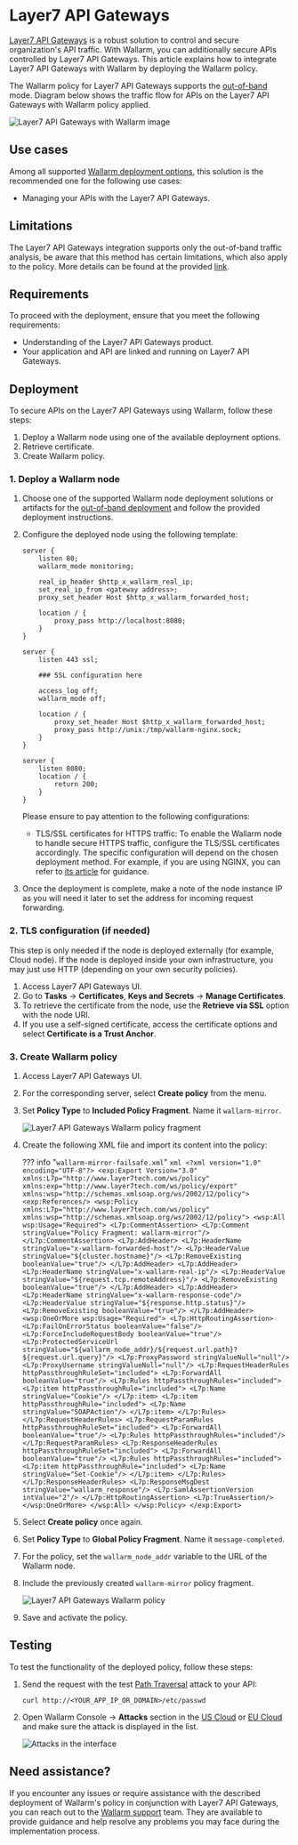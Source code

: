 [ptrav-attack-docs]:                ../../attacks-vulns-list.md#path-traversal
[attacks-in-ui-image]:              ../../images/admin-guides/test-attacks-quickstart-sqli-xss.png

# Layer7 API Gateways

[Layer7 API Gateways](https://www.broadcom.com/products/software/api-management/layer7-api-gateways) is a robust solution to control and secure organization's API traffic. With Wallarm, you can additionally secure APIs controlled by Layer7 API Gateways. This article explains how to integrate Layer7 API Gateways with Wallarm by deploying the Wallarm policy.

The Wallarm policy for Layer7 API Gateways supports the [out-of-band](../oob/overview.md) mode. Diagram below shows the traffic flow for APIs on the Layer7 API Gateways with Wallarm policy applied.

![Layer7 API Gateways with Wallarm image](../../images/waf-installation/gateways/layer7/traffic-flow-oob.png)

## Use cases

Among all supported [Wallarm deployment options](../supported-deployment-options.md), this solution is the recommended one for the following use cases:

* Managing your APIs with the Layer7 API Gateways.

## Limitations

The Layer7 API Gateways integration supports only the out-of-band traffic analysis, be aware that this method has certain limitations, which also apply to the policy. More details can be found at the provided [link](../oob/overview.md#advantages-and-limitations).

## Requirements

To proceed with the deployment, ensure that you meet the following requirements:

* Understanding of the Layer7 API Gateways product.
* Your application and API are linked and running on Layer7 API Gateways.

## Deployment

To secure APIs on the Layer7 API Gateways using Wallarm, follow these steps:

1. Deploy a Wallarm node using one of the available deployment options.
1. Retrieve certificate.
1. Create Wallarm policy.

### 1. Deploy a Wallarm node

1. Choose one of the supported Wallarm node deployment solutions or artifacts for the [out-of-band deployment](../supported-deployment-options.md#out-of-band) and follow the provided deployment instructions.
1. Configure the deployed node using the following template:

    ```
    server {
        listen 80;
        wallarm_mode monitoring;

        real_ip_header $http_x_wallarm_real_ip;
        set_real_ip_from <gateway address>;
        proxy_set_header Host $http_x_wallarm_forwarded_host;

        location / {
            proxy_pass http://localhost:8080;
        }
    }

    server {
        listen 443 ssl;

        ### SSL configuration here

        access_log off;
        wallarm_mode off;

        location / {
            proxy_set_header Host $http_x_wallarm_forwarded_host;
            proxy_pass http://unix:/tmp/wallarm-nginx.sock;
        }
    }

    server {
        listen 8080;
        location / {
            return 200;
        }
    }
    ```

    Please ensure to pay attention to the following configurations:

    * TLS/SSL certificates for HTTPS traffic: To enable the Wallarm node to handle secure HTTPS traffic, configure the TLS/SSL certificates accordingly. The specific configuration will depend on the chosen deployment method. For example, if you are using NGINX, you can refer to [its article](https://docs.nginx.com/nginx/admin-guide/security-controls/terminating-ssl-http/) for guidance.

1. Once the deployment is complete, make a note of the node instance IP as you will need it later to set the address for incoming request forwarding.

### 2. TLS configuration (if needed)

This step is only needed if the node is deployed externally (for example, Cloud node). If the node is deployed inside your own infrastructure, you may just use HTTP (depending on your own security policies).

1. Access Layer7 API Gateways UI.
1. Go to **Tasks** → **Certificates**, **Keys and Secrets** → **Manage Certificates**.
1. To retrieve the certificate from the node, use the **Retrieve via SSL** option with the node URI.
1. If you use a self-signed certificate, access the certificate options and select **Certificate is a Trust Anchor**.

### 3. Create Wallarm policy

1. Access Layer7 API Gateways UI.
1. For the corresponding server, select **Create policy** from the menu.
1. Set **Policy Type** to **Included Policy Fragment**. Name it `wallarm-mirror`.

    ![Layer7 API Gateways Wallarm policy fragment](../../images/waf-installation/gateways/layer7/layer7-policy-fragment.png)

1. Create the following XML file and import its content into the policy:

    ??? info "`wallarm-mirror-failsafe.xml`"
        ```xml
        <?xml version="1.0" encoding="UTF-8"?>
        <exp:Export Version="3.0"
            xmlns:L7p="http://www.layer7tech.com/ws/policy"
            xmlns:exp="http://www.layer7tech.com/ws/policy/export" xmlns:wsp="http://schemas.xmlsoap.org/ws/2002/12/policy">
            <exp:References/>
            <wsp:Policy xmlns:L7p="http://www.layer7tech.com/ws/policy" xmlns:wsp="http://schemas.xmlsoap.org/ws/2002/12/policy">
                <wsp:All wsp:Usage="Required">
                    <L7p:CommentAssertion>
                        <L7p:Comment stringValue="Policy Fragment: wallarm-mirror"/>
                    </L7p:CommentAssertion>
                    <L7p:AddHeader>
                        <L7p:HeaderName stringValue="x-wallarm-forwarded-host"/>
                        <L7p:HeaderValue stringValue="${cluster.hostname}"/>
                        <L7p:RemoveExisting booleanValue="true"/>
                    </L7p:AddHeader>
                    <L7p:AddHeader>
                        <L7p:HeaderName stringValue="x-wallarm-real-ip"/>
                        <L7p:HeaderValue stringValue="${request.tcp.remoteAddress}"/>
                        <L7p:RemoveExisting booleanValue="true"/>
                    </L7p:AddHeader>
                    <L7p:AddHeader>
                        <L7p:HeaderName stringValue="x-wallarm-response-code"/>
                        <L7p:HeaderValue stringValue="${response.http.status}"/>
                        <L7p:RemoveExisting booleanValue="true"/>
                    </L7p:AddHeader>
                    <wsp:OneOrMore wsp:Usage="Required">
                        <L7p:HttpRoutingAssertion>
                            <L7p:FailOnErrorStatus booleanValue="false"/>
                            <L7p:ForceIncludeRequestBody booleanValue="true"/>
                            <L7p:ProtectedServiceUrl stringValue="${wallarm_node_addr}/${request.url.path}?${request.url.query}"/>
                            <L7p:ProxyPassword stringValueNull="null"/>
                            <L7p:ProxyUsername stringValueNull="null"/>
                            <L7p:RequestHeaderRules httpPassthroughRuleSet="included">
                                <L7p:ForwardAll booleanValue="true"/>
                                <L7p:Rules httpPassthroughRules="included">
                                    <L7p:item httpPassthroughRule="included">
                                        <L7p:Name stringValue="Cookie"/>
                                    </L7p:item>
                                    <L7p:item httpPassthroughRule="included">
                                        <L7p:Name stringValue="SOAPAction"/>
                                    </L7p:item>
                                </L7p:Rules>
                            </L7p:RequestHeaderRules>
                            <L7p:RequestParamRules httpPassthroughRuleSet="included">
                                <L7p:ForwardAll booleanValue="true"/>
                                <L7p:Rules httpPassthroughRules="included"/>
                            </L7p:RequestParamRules>
                            <L7p:ResponseHeaderRules httpPassthroughRuleSet="included">
                                <L7p:ForwardAll booleanValue="true"/>
                                <L7p:Rules httpPassthroughRules="included">
                                    <L7p:item httpPassthroughRule="included">
                                        <L7p:Name stringValue="Set-Cookie"/>
                                    </L7p:item>
                                </L7p:Rules>
                            </L7p:ResponseHeaderRules>
                            <L7p:ResponseMsgDest stringValue="wallarm_response"/>
                            <L7p:SamlAssertionVersion intValue="2"/>
                        </L7p:HttpRoutingAssertion>
                        <L7p:TrueAssertion/>
                    </wsp:OneOrMore>
                </wsp:All>
            </wsp:Policy>
        </exp:Export>
        ```

1. Select **Create policy** once again.
1. Set **Policy Type** to **Global Policy Fragment**. Name it `message-completed`.
1. For the policy, set the `wallarm_node_addr` variable to the URL of the Wallarm node.
1. Include the previously created `wallarm-mirror` policy fragment.

    ![Layer7 API Gateways Wallarm policy](../../images/waf-installation/gateways/layer7/layer7-policy.png)    

1. Save and activate the policy.

## Testing

To test the functionality of the deployed policy, follow these steps:

1. Send the request with the test [Path Traversal][ptrav-attack-docs] attack to your API:

    ```
    curl http://<YOUR_APP_IP_OR_DOMAIN>/etc/passwd
    ```
1. Open Wallarm Console → **Attacks** section in the [US Cloud](https://us1.my.wallarm.com/attacks) or [EU Cloud](https://my.wallarm.com/attacks) and make sure the attack is displayed in the list.
    
    ![Attacks in the interface][attacks-in-ui-image]

## Need assistance?

If you encounter any issues or require assistance with the described deployment of Wallarm's policy in conjunction with Layer7 API Gateways, you can reach out to the [Wallarm support](mailto:support@wallarm.com) team. They are available to provide guidance and help resolve any problems you may face during the implementation process.

